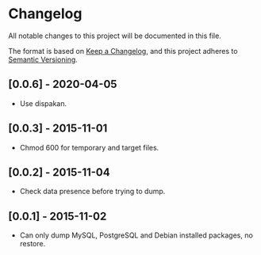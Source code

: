 # Changelog
All notable changes to this project will be documented in this file.

The format is based on [Keep a Changelog], and this project adheres to [Semantic Versioning].

[Keep a Changelog]: https://keepachangelog.com/en/1.0.0/
[Semantic Versioning]: https://semver.org/spec/v2.0.0.html

## [0.0.6] - 2020-04-05
* Use dispakan.

## [0.0.3] - 2015-11-01
* Chmod 600 for temporary and target files.

## [0.0.2] - 2015-11-04
* Check data presence before trying to dump.

## [0.0.1] - 2015-11-02
* Can only dump MySQL, PostgreSQL and Debian installed packages, no restore.
